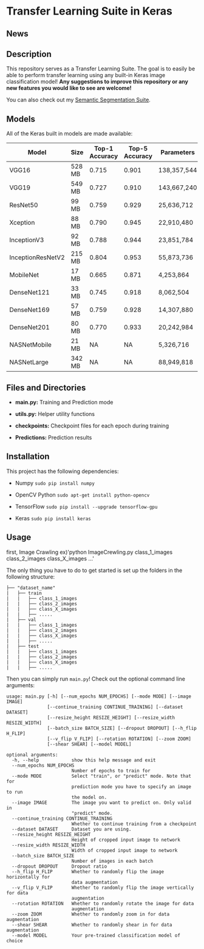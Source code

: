 # Transfer Learning Suite in Keras

## News

## Description
This repository serves as a Transfer Learning Suite. The goal is to easily be able to perform transfer learning using any built-in Keras image classification model! 
**Any suggestions to improve this repository or any new features you would like to see are welcome!**

You can also check out my [Semantic Segmentation Suite](https://github.com/tenjumh/Semantic-Segmentation).

## Models
All of the Keras built in models are made available:

| Model  | Size  |  Top-1 Accuracy  |  Top-5 Accuracy  |  Parameters  |  Depth  |
| -------------     | ------------- | -------------| ------------- | ------------- | ------------- |
| VGG16    | 528 MB    |  0.715    | 0.901    | 138,357,544    | 23    |
| VGG19    | 549 MB    |  0.727    | 0.910    | 143,667,240    | 26    |
| ResNet50    |  99 MB    | 0.759    | 0.929    | 25,636,712    |  168    |
| Xception    |  88 MB    | 0.790    | 0.945    | 22,910,480     | 126    |
| InceptionV3    | 92 MB    | 0.788    | 0.944    | 23,851,784    |  159    |
| InceptionResNetV2    | 215 MB    |  0.804    | 0.953   | 55,873,736    |  572    |
| MobileNet    | 17 MB    | 0.665    | 0.871    | 4,253,864    | 88    |
| DenseNet121    | 33 MB    | 0.745    | 0.918    | 8,062,504    | 121    |
| DenseNet169    | 57 MB    | 0.759    | 0.928    | 14,307,880    |  169    |
| DenseNet201    | 80 MB    | 0.770    | 0.933    | 20,242,984    |  201    |
| NASNetMobile    | 21 MB    | NA    | NA    | 5,326,716    |  NA    |
| NASNetLarge    | 342 MB    | NA    | NA    | 88,949,818    |  NA    |


## Files and Directories


- **main.py:** Training and Prediction mode

- **utils.py:** Helper utility functions

- **checkpoints:** Checkpoint files for each epoch during training

- **Predictions:** Prediction results

## Installation
This project has the following dependencies:

- Numpy `sudo pip install numpy`

- OpenCV Python `sudo apt-get install python-opencv`

- TensorFlow `sudo pip install --upgrade tensorflow-gpu`

- Keras `sudo pip install keras` 

## Usage
first, Image Crawling
ex)'python ImageCrewling.py class_1_images class_2_images class_X_images ...'

The only thing you have to do to get started is set up the folders in the following structure:

    ├── "dataset_name"                   
    |   ├── train
    |   |   ├── class_1_images
    |   |   ├── class_2_images
    |   |   ├── class_X_images
    |   |   ├── .....
    |   ├── val
    |   |   ├── class_1_images
    |   |   ├── class_2_images
    |   |   ├── class_X_images
    |   |   ├── .....
    |   ├── test
    |   |   ├── class_1_images
    |   |   ├── class_2_images
    |   |   ├── class_X_images
    |   |   ├── .....

Then you can simply run `main.py`! Check out the optional command line arguments:

```
usage: main.py [-h] [--num_epochs NUM_EPOCHS] [--mode MODE] [--image IMAGE]
               [--continue_training CONTINUE_TRAINING] [--dataset DATASET]
               [--resize_height RESIZE_HEIGHT] [--resize_width RESIZE_WIDTH]
               [--batch_size BATCH_SIZE] [--dropout DROPOUT] [--h_flip H_FLIP]
               [--v_flip V_FLIP] [--rotation ROTATION] [--zoom ZOOM]
               [--shear SHEAR] [--model MODEL]

optional arguments:
  -h, --help            show this help message and exit
  --num_epochs NUM_EPOCHS
                        Number of epochs to train for
  --mode MODE           Select "train", or "predict" mode. Note that for
                        prediction mode you have to specify an image to run
                        the model on.
  --image IMAGE         The image you want to predict on. Only valid in
                        "predict" mode.
  --continue_training CONTINUE_TRAINING
                        Whether to continue training from a checkpoint
  --dataset DATASET     Dataset you are using.
  --resize_height RESIZE_HEIGHT
                        Height of cropped input image to network
  --resize_width RESIZE_WIDTH
                        Width of cropped input image to network
  --batch_size BATCH_SIZE
                        Number of images in each batch
  --dropout DROPOUT     Dropout ratio
  --h_flip H_FLIP       Whether to randomly flip the image horizontally for
                        data augmentation
  --v_flip V_FLIP       Whether to randomly flip the image vertically for data
                        augmentation
  --rotation ROTATION   Whether to randomly rotate the image for data
                        augmentation
  --zoom ZOOM           Whether to randomly zoom in for data augmentation
  --shear SHEAR         Whether to randomly shear in for data augmentation
  --model MODEL         Your pre-trained classification model of choice

```
    
